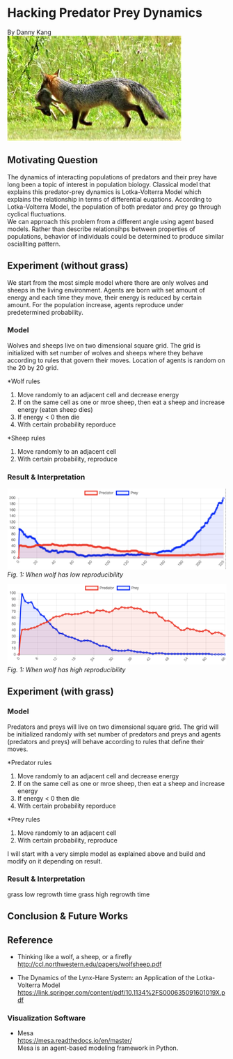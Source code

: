 # Hacking Predator Prey Dynamics
By Danny Kang </br>
![Image of visualization](https://github.com/kdy304g/HackingPredatorPreyDynamics/blob/master/images/5d657ee2baf4d.image.jpg)

## Motivating Question
The dynamics of interacting populations of predators and their prey have long been a topic of interest in population biology. Classical model that explains this predator-prey dynamics is Lotka-Volterra Model which explains the relationship in terms of differential euqations. According to Lotka-Volterra Model, the population of both predator and prey go through cyclical fluctuations. </br>
We can approach this problem from a different angle using agent based models. Rather than describe relationsihps between properties of populations, behavior of individuals could be determined to produce similar osciallting pattern. 

## Experiment (without grass)
We start from the most simple model where there are only wolves and sheeps in the living environment. Agents are born with set amount of energy and each time they move, their energy is reduced by certain amount. For the population increase, agents reproduce under predetermined probability. 

### Model
Wolves and sheeps live on two dimensional square grid. The grid is initialized with set number of wolves and sheeps where they behave according to rules that govern their moves. Location of agents is random on the 20 by 20 grid.</br>

*Wolf rules </br>
1. Move randomly to an adjacent cell and decrease energy
2. If on the same cell as one or mroe sheep, then eat a sheep and increase energy (eaten sheep dies)
3. If energy < 0 then die
4. With certain probability reporduce

*Sheep rules </br>
1. Move randomly to an adjacent cell
2. With certain probability, reproduce

### Result & Interpretation
![Image](https://github.com/kdy304g/HackingPredatorPreyDynamics/blob/master/images/1.png)
*Fig. 1: When wolf has low reproducibility*

![Image](https://github.com/kdy304g/HackingPredatorPreyDynamics/blob/master/images/2.png)
*Fig. 1: When wolf has high reproducibility*

## Experiment (with grass)

### Model
Predators and preys will live on two dimensional square grid. The grid will be initialized randomly with set number of predators and preys and agents (predators and preys) will behave according to rules that define their moves. </br>

*Predator rules </br>
1. Move randomly to an adjacent cell and decrease energy
2. If on the same cell as one or mroe sheep, then eat a sheep and increase energy
3. If energy < 0 then die
4. With certain probability reporduce

*Prey rules </br>
1. Move randomly to an adjacent cell
2. With certain probability, reproduce

I will start with a very simple model as explained above and build and modify on it depending on result.

### Result & Interpretation
grass low regrowth time
grass high regrowth time

## Conclusion & Future Works

## Reference
* Thinking like a wolf, a sheep, or a firefly </br>
http://ccl.northwestern.edu/papers/wolfsheep.pdf </br>

* The Dynamics of the Lynx-Hare System: an Application of the Lotka-Volterra Model
https://link.springer.com/content/pdf/10.1134%2FS000635091601019X.pdf </br>

### Visualization Software
* Mesa </br>
https://mesa.readthedocs.io/en/master/ </br>
Mesa is an agent-based modeling framework in Python. 

